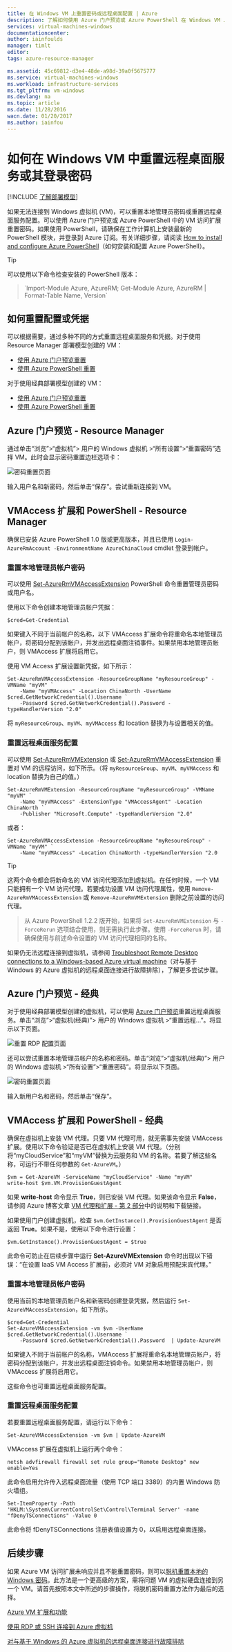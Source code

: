 ```yaml
---
title: 在 Windows VM 上重置密码或远程桌面配置 | Azure
description: 了解如何使用 Azure 门户预览或 Azure PowerShell 在 Windows VM 上重置帐户密码或远程桌面服务。
services: virtual-machines-windows
documentationcenter: 
author: iainfoulds
manager: timlt
editor: 
tags: azure-resource-manager

ms.assetid: 45c69812-d3e4-48de-a98d-39a0f5675777
ms.service: virtual-machines-windows
ms.workload: infrastructure-services
ms.tgt_pltfrm: vm-windows
ms.devlang: na
ms.topic: article
ms.date: 11/28/2016
wacn.date: 01/20/2017
ms.author: iainfou
---
```


# 如何在 Windows VM 中重置远程桌面服务或其登录密码
[!INCLUDE [了解部署模型](../../includes/learn-about-deployment-models-both-include.md)]

如果无法连接到 Windows 虚拟机 (VM)，可以重置本地管理员密码或重置远程桌面服务配置。可以使用 Azure 门户预览或 Azure PowerShell 中的 VM 访问扩展重置密码。如果使用 PowerShell，请确保在工作计算机上安装最新的 PowerShell 模块，并登录到 Azure 订阅。有关详细步骤，请阅读 [How to install and configure Azure PowerShell](https://docs.microsoft.com/powershell/azureps-cmdlets-docs)（如何安装和配置 Azure PowerShell）。

> [!TIP]
可以使用以下命令检查安装的 PowerShell 版本：
><p>
> `Import-Module Azure, AzureRM; Get-Module Azure, AzureRM | Format-Table Name, Version`  

## 如何重置配置或凭据
可以根据需要，通过多种不同的方式重置远程桌面服务和凭据。对于使用 Resource Manager 部署模型创建的 VM：

- [使用 Azure 门户预览重置](#azure-portal---resource-manager)
- [使用 Azure PowerShell 重置](#vmaccess-extension-and-powershell---resource-manager)

对于使用经典部署模型创建的 VM：

- [使用 Azure 门户预览重置](#azure-portal---classic)
- [使用 Azure PowerShell 重置](#vmaccess-extension-and-powershell---classic)

## <a name="azure-portal---resource-manager"></a> Azure 门户预览 - Resource Manager
通过单击“浏览”>“虚拟机”> 用户的 Windows 虚拟机 >“所有设置”>“重置密码”选择 VM。此时会显示密码重置边栏选项卡：

![密码重置页面](./media/virtual-machines-windows-reset-rdp/Portal-RM-PW-Reset-Windows.png)  

输入用户名和新密码，然后单击“保存”。尝试重新连接到 VM。

## <a name="vmaccess-extension-and-powershell---resource-manager"></a> VMAccess 扩展和 PowerShell - Resource Manager
确保已安装 Azure PowerShell 1.0 版或更高版本，并且已使用 `Login-AzureRmAccount -EnvironmentName AzureChinaCloud` cmdlet 登录到帐户。

### **重置本地管理员帐户密码**
可以使用 [Set-AzureRmVMAccessExtension](https://msdn.microsoft.com/zh-cn/library/mt619447.aspx) PowerShell 命令重置管理员密码或用户名。

使用以下命令创建本地管理员帐户凭据：

```
$cred=Get-Credential
```

如果键入不同于当前帐户的名称，以下 VMAccess 扩展命令将重命名本地管理员帐户，将密码分配到该帐户，并发出远程桌面注销事件。如果禁用本地管理员帐户，则 VMAccess 扩展将启用它。

使用 VM Access 扩展设置新凭据，如下所示：

```
Set-AzureRmVMAccessExtension -ResourceGroupName "myResourceGroup" -VMName "myVM" `
    -Name "myVMAccess" -Location ChinaNorth -UserName $cred.GetNetworkCredential().Username `
    -Password $cred.GetNetworkCredential().Password -typeHandlerVersion "2.0"
```

将 `myResourceGroup`、`myVM`、`myVMAccess` 和 location 替换为与设置相关的值。

### **重置远程桌面服务配置**
可以使用 [Set-AzureRmVMExtension](https://msdn.microsoft.com/zh-cn/library/mt603745.aspx) 或 [Set-AzureRmVMAccessExtension](https://msdn.microsoft.com/zh-cn/library/mt619447.aspx) 重置对 VM 的远程访问，如下所示。（将 `myResourceGroup`、`myVM`、`myVMAccess` 和 location 替换为自己的值。）

```
Set-AzureRmVMExtension -ResourceGroupName "myResourceGroup" -VMName "myVM" `
    -Name "myVMAccess" -ExtensionType "VMAccessAgent" -Location ChinaNorth `
    -Publisher "Microsoft.Compute" -typeHandlerVersion "2.0"
```

或者：

```
Set-AzureRmVMAccessExtension -ResourceGroupName "myResoureGroup" -VMName "myVM" `
    -Name "myVMAccess" -Location ChinaNorth -typeHandlerVersion "2.0
```

> [!TIP]
这两个命令都会将新命名的 VM 访问代理添加到虚拟机。在任何时候，一个 VM 只能拥有一个 VM 访问代理。若要成功设置 VM 访问代理属性，使用 `Remove-AzureRmVMAccessExtension` 或 `Remove-AzureRmVMExtension` 删除之前设置的访问代理。
>
> 从 Azure PowerShell 1.2.2 版开始，如果将 `Set-AzureRmVMExtension` 与 `-ForceRerun` 选项结合使用，则无需执行此步骤。使用 `-ForceRerun` 时，请确保使用与前述命令设置的 VM 访问代理相同的名称。

如果仍无法远程连接到虚拟机，请参阅 [Troubleshoot Remote Desktop connections to a Windows-based Azure virtual machine](./virtual-machines-windows-troubleshoot-rdp-connection.md)（对与基于 Windows 的 Azure 虚拟机的远程桌面连接进行故障排除），了解更多尝试步骤。

## <a name="azure-portal---classic"></a> Azure 门户预览 - 经典
对于使用经典部署模型创建的虚拟机，可以使用 [Azure 门户预览](https://portal.azure.cn)重置远程桌面服务。单击“浏览”>“虚拟机(经典)”> 用户的 Windows 虚拟机 >“重置远程...”。将显示以下页面。

![重置 RDP 配置页面](./media/virtual-machines-windows-reset-rdp/Portal-RDP-Reset-Windows.png)  

还可以尝试重置本地管理员帐户的名称和密码。单击“浏览”>“虚拟机(经典)”> 用户的 Windows 虚拟机 >“所有设置”>“重置密码”。将显示以下页面。

![密码重置页面](./media/virtual-machines-windows-reset-rdp/Portal-PW-Reset-Windows.png)  

输入新用户名和密码，然后单击“保存”。

## <a name="vmaccess-extension-and-powershell---classic"></a> VMAccess 扩展和 PowerShell - 经典
确保在虚拟机上安装 VM 代理。只要 VM 代理可用，就无需事先安装 VMAccess 扩展。使用以下命令验证是否已在虚拟机上安装 VM 代理。（分别将“myCloudService”和“myVM”替换为云服务和 VM 的名称。若要了解这些名称，可运行不带任何参数的 `Get-AzureVM`。）

```
$vm = Get-AzureVM -ServiceName "myCloudService" -Name "myVM"
write-host $vm.VM.ProvisionGuestAgent
```

如果 **write-host** 命令显示 **True**，则已安装 VM 代理。如果该命令显示 **False**，请参阅 Azure 博客文章 [VM 代理和扩展 - 第 2 部分](https://azure.microsoft.com/zh-cn/blog/vm-agent-and-extensions-part-2/)中的说明和下载链接。

如果使用门户创建虚拟机，检查 `$vm.GetInstance().ProvisionGuestAgent` 是否返回 **True**。如果不是，使用以下命令进行设置：

```
$vm.GetInstance().ProvisionGuestAgent = $true
```

此命令可防止在后续步骤中运行 **Set-AzureVMExtension** 命令时出现以下错误：“在设置 IaaS VM Access 扩展前，必须对 VM 对象启用预配来宾代理。”

### **重置本地管理员帐户密码**
使用当前的本地管理员帐户名和新密码创建登录凭据，然后运行 `Set-AzureVMAccessExtension`，如下所示。

```
$cred=Get-Credential
Set-AzureVMAccessExtension -vm $vm -UserName $cred.GetNetworkCredential().Username `
    -Password $cred.GetNetworkCredential().Password  | Update-AzureVM
```

如果键入不同于当前帐户的名称，VMAccess 扩展将重命名本地管理员帐户，将密码分配到该帐户，并发出远程桌面注销命令。如果禁用本地管理员帐户，则 VMAccess 扩展将启用它。

这些命令也可重置远程桌面服务配置。

### **重置远程桌面服务配置**
若要重置远程桌面服务配置，请运行以下命令：

```
Set-AzureVMAccessExtension -vm $vm | Update-AzureVM
```

VMAccess 扩展在虚拟机上运行两个命令：

```
netsh advfirewall firewall set rule group="Remote Desktop" new enable=Yes
```

此命令启用允许传入远程桌面流量（使用 TCP 端口 3389）的内置 Windows 防火墙组。

```
Set-ItemProperty -Path 'HKLM:\System\CurrentControlSet\Control\Terminal Server' -name "fDenyTSConnections" -Value 0
```

此命令将 fDenyTSConnections 注册表值设置为 0，以启用远程桌面连接。

## 后续步骤
如果 Azure VM 访问扩展未响应并且不能重置密码，则可以[脱机重置本地的 Windows 密码](./virtual-machines-windows-reset-local-password-without-agent.md)。此方法是一个更高级的方案，需将问题 VM 的虚拟硬盘连接到另一个 VM。请首先按照本文中所述的步骤操作，将脱机密码重置方法作为最后的选择。

[Azure VM 扩展和功能](./virtual-machines-windows-extensions-features.md)

[使用 RDP 或 SSH 连接到 Azure 虚拟机](./virtual-machines-linux-azure-overview.md)

[对与基于 Windows 的 Azure 虚拟机的远程桌面连接进行故障排除](./virtual-machines-windows-troubleshoot-rdp-connection.md)

<!---HONumber=Mooncake_0116_2017-->